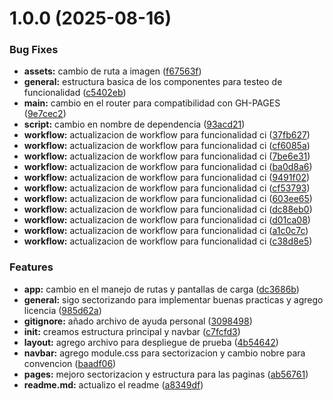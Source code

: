 # 1.0.0 (2025-08-16)


### Bug Fixes

* **assets:** cambio de ruta a imagen ([f67563f](https://github.com/D-Madev/drakonis/commit/f67563f4428ca731d10aea12380277ee82bdc834))
* **general:** estructura basica de los componentes para testeo de funcionalidad ([c5402eb](https://github.com/D-Madev/drakonis/commit/c5402eb074ba508c01baf3e30dfb7be869e7237a))
* **main:** cambio en el router para compatibilidad con GH-PAGES ([9e7cec2](https://github.com/D-Madev/drakonis/commit/9e7cec263b069214ee00b0fe70a1f5b5b1f106c6))
* **script:** cambio en nombre de dependencia ([93acd21](https://github.com/D-Madev/drakonis/commit/93acd21083d19e8330376bd158b7f06c76b4b340))
* **workflow:** actualizacion de workflow para funcionalidad ci ([37fb627](https://github.com/D-Madev/drakonis/commit/37fb627afb50c8c9bb65b396e19bf8b1ed27aca7))
* **workflow:** actualizacion de workflow para funcionalidad ci ([cf6085a](https://github.com/D-Madev/drakonis/commit/cf6085a5a990dae74e14fa98a8bc06750ae35c85))
* **workflow:** actualizacion de workflow para funcionalidad ci ([7be6e31](https://github.com/D-Madev/drakonis/commit/7be6e3180a3ab7993a636c0094b028a3dc264697))
* **workflow:** actualizacion de workflow para funcionalidad ci ([ba0d8a6](https://github.com/D-Madev/drakonis/commit/ba0d8a6b4990a36f64013c742442c013a6a919be))
* **workflow:** actualizacion de workflow para funcionalidad ci ([9491f02](https://github.com/D-Madev/drakonis/commit/9491f02491b88970bb5f046f14cb7d938ee87f5d))
* **workflow:** actualizacion de workflow para funcionalidad ci ([cf53793](https://github.com/D-Madev/drakonis/commit/cf537930fc37bd6c2b96330162388615d77e6a31))
* **workflow:** actualizacion de workflow para funcionalidad ci ([603ee65](https://github.com/D-Madev/drakonis/commit/603ee65849e059b81b310b808711ab2e49a6f95e))
* **workflow:** actualizacion de workflow para funcionalidad ci ([dc88eb0](https://github.com/D-Madev/drakonis/commit/dc88eb0eed82b6daf9c11576f55bcf47f0d01e2d))
* **workflow:** actualizacion de workflow para funcionalidad ci ([d01ca08](https://github.com/D-Madev/drakonis/commit/d01ca08c3d479b558f664955fdfab2e8cd801f63))
* **workflow:** actualizacion de workflow para funcionalidad ci ([a1c0c7c](https://github.com/D-Madev/drakonis/commit/a1c0c7c0ee1289741511278ba73dbf5f509b8fbc))
* **workflow:** actualizacion de workflow para funcionalidad ci ([c38d8e5](https://github.com/D-Madev/drakonis/commit/c38d8e5bdfddb7b344284d9222bf77b5eae5031c))


### Features

* **app:** cambio en el manejo de rutas y pantallas de carga ([dc3686b](https://github.com/D-Madev/drakonis/commit/dc3686b50e805ed3cebc59a65aa16f2869d23ac8))
* **general:** sigo sectorizando para implementar buenas practicas y agrego licencia ([985d62a](https://github.com/D-Madev/drakonis/commit/985d62aad9e6892cc361b18b24ef4e3bce1628c9))
* **gitignore:** añado archivo de ayuda personal ([3098498](https://github.com/D-Madev/drakonis/commit/30984985b586dfa233256c085def1fcb650db87d))
* **init:** creamos estructura principal y navbar ([c7fcfd3](https://github.com/D-Madev/drakonis/commit/c7fcfd39baa83d1cc5ff2b68bf6bdfc4d9647d9f))
* **layout:** agrego archivo para despliegue de prueba ([4b54642](https://github.com/D-Madev/drakonis/commit/4b5464263cd4e9ebdf1d0daf6d4baa7b36a127d7))
* **navbar:** agrego module.css para sectorizacion y cambio nobre para convencion ([baadf06](https://github.com/D-Madev/drakonis/commit/baadf06adfbf5d196f7cc9979b3e8a8da44720c5))
* **pages:** mejoro sectorizacion y estructura para las paginas ([ab56761](https://github.com/D-Madev/drakonis/commit/ab567617f65c86539f7bdd7cc822be85048954ea))
* **readme.md:** actualizo el readme ([a8349df](https://github.com/D-Madev/drakonis/commit/a8349df1e05552a3212e3d1ea62e0974217897d8))
